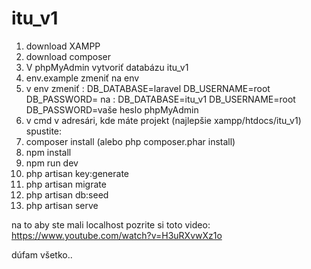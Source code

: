 # itu_v1

1. download XAMPP
2. download composer
3. V phpMyAdmin vytvoriť databázu itu_v1
4. env.example zmeniť na env
5. v env zmeniť :
  DB_DATABASE=laravel
  DB_USERNAME=root
  DB_PASSWORD=
  na :
  DB_DATABASE=itu_v1
  DB_USERNAME=root
  DB_PASSWORD=vaše heslo phpMyAdmin
6. v cmd v adresári, kde máte projekt (najlepšie xampp/htdocs/itu_v1) spustite:
  1. composer install (alebo php composer.phar install)
  2. npm install
  3. npm run dev
  4. php artisan key:generate
  5. php artisan migrate
  6. php artisan db:seed
  7. php artisan serve

na to aby ste mali localhost pozrite si toto video:
https://www.youtube.com/watch?v=H3uRXvwXz1o

dúfam všetko..
